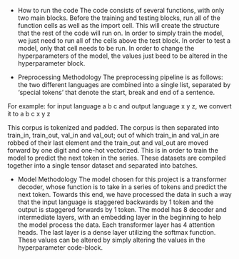 - How to run the code
The code consists of several functions, with only two main blocks. Before the training and testing blocks, run all of the function cells as well as the import cell. This will create the structure that the rest of the code will run on. In order to simply train the model, we just need to run all of the cells above the test block. In order to test a model, only that cell needs to be run. In order to change the hyperparameters of the model, the values just beed to be altered in the hyperparameter block.

- Preprocessing Methodology
The preprocessing pipeline is as follows: the two different languages are combined into a single list, separated by ‘special tokens’ that denote the start, break and end of a sentence. 

For example: for input language a b c and output language x y z, we convert it to <spl> a b c <spl> x y z <spl>

This corpus is tokenized and padded. The corpus is then separated into train_in, train_out, val_in and val_out; out of which train_in and val_in are robbed of their last element and the train_out and val_out are moved forward by one digit and one-hot vectorized. This is in order to train the model to predict the next token in the series. These datasets are compiled together into a single tensor dataset and separated into batches. 

- Model Methodology
The model chosen for this project is a transformer decoder, whose function is to take in a series of tokens and predict the next token. Towards this end, we have processed the data in such a way that the input language is staggered backwards by 1 token and the output is staggered forwards by 1 token. The model has 8 decoder and intermediate layers, with an embedding layer in the beginning to help the model process the data. Each transformer layer has 4 attention heads. The last layer is a dense layer utilizing the softmax function.  These values can be altered by simply altering the values in the hyperparameter code-block. 
